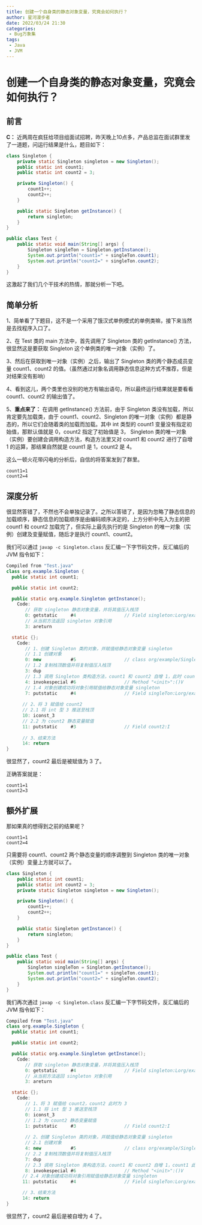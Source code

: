 ```yaml
---
title: 创建一个自身类的静态对象变量，究竟会如何执行？
author: 星河漫步者
date: 2022/03/24 21:30
categories:
 - Bug万象集
tags:
 - Java
 - JVM
---
```


# 创建一个自身类的静态对象变量，究竟会如何执行？

## 前言

**C：** 近两周在疯狂给项目组面试招聘，昨天晚上10点多，产品总监在面试群里发了一道题，问运行结果是什么，题目如下：

```java {2-4}
class Singleton {
    private static Singleton singleton = new Singleton();
    public static int count1;
    public static int count2 = 3;

    private Singleton() {
        count1++;
        count2++;
    }

    public static Singleton getInstance() {
        return singleton;
    }
}

public class Test {
    public static void main(String[] args) {
        Singleton singleTon = Singleton.getInstance();
        System.out.println("count1=" + singleTon.count1);
        System.out.println("count2=" + singleTon.count2);
    }
}
```

这激起了我们几个干技术的热情，那就分析一下吧。

## 简单分析

1、简单看了下题目，这不是一个采用了饿汉式单例模式的单例类嘛，接下来当然是去找程序入口了。

2、在 Test 类的 main 方法中，首先调用了 Singleton 类的 getInstance() 方法，很显然这是要获取 Singleton 这个单例类的唯一对象（实例）了。

3、然后在获取到唯一对象（实例）之后，输出了 Singleton 类的两个静态成员变量 count1、count2 的值。（虽然通过对象名调用静态信息这种方式不推荐，但是对结果没有影响）

4、看到这儿，两个类里也没别的地方有输出语句，所以最终运行结果就是要看看 count1、count2 的输出值了。

5、**重点来了：** 在调用 getInstance() 方法前，由于 Singleton 类没有加载，所以肯定要先加载类，由于 count1、count2、Singleton 的唯一对象（实例）都是静态的，所以它们会随着类的加载而加载。其中 int 类型的 count1 变量没有指定初始值，那默认值就是 0，count2 指定了初始值是 3， Singleton 类的唯一对象（实例）要创建会调用构造方法，构造方法里又对 count1 和 count2 进行了自增 1 的运算，那结果自然就是 count1 是 1，count2 是 4。

这么一顿火花带闪电的分析后，自信的将答案发到了群里。

```
count1=1
count2=4
```

## 深度分析

很显然答错了，不然也不会单独记录了。之所以答错了，是因为忽略了静态信息的加载顺序，静态信息的加载顺序是由编码顺序决定的，上方分析中先入为主的把 count1 和 count2 加载完了，但实际上最先执行的是 Singleton 的唯一对象（实例）创建及变量赋值，随后才是执行 count1、count2。

我们可以通过 `javap -c Singleton.class` 反汇编一下字节码文件，反汇编后的 JVM 指令如下：

```java
Compiled from "Test.java"
class org.example.Singleton {
  public static int count1;

  public static int count2;

  public static org.example.Singleton getInstance();
    Code:
       // 获取 singleton 静态对象变量，并将其值压入栈顶
       0: getstatic     #4                  // Field singleton:Lorg/example/Singleton;
       // 从当前方法返回 singleton 对象引用
       3: areturn

  static {};
    Code:
       // 1、创建 Singleton 类的对象，并赋值给静态对象变量 singleton
       // 1.1 创建对象
       0: new           #5                  // class org/example/Singleton
       // 1.2 复制栈顶数值并将复制值压入栈顶
       3: dup                        
       // 1.3 调用 Singleton 类构造方法，count1 和 count2 自增 1，此时 count1 为 1，count2 为 1
       4: invokespecial #6                  // Method "<init>":()V
       // 1.4 对象创建成功将对象引用赋值给静态对象变量 singleton
       7: putstatic     #4                  // Field singleTon:Lorg/example/Singleton;
      
      // 2、将 3 赋值给 count2
      // 2.1 将 int 型 3 推送至栈顶
      10: iconst_3                         
      // 2.2 为 count2 静态变量赋值
      11: putstatic     #3                  // Field count2:I
      
      // 3、结束方法
      14: return                            
}

```

很显然了，count2 最后是被赋值为 3 了。

正确答案就是：

```
count1=1
count2=3
```

## 额外扩展

那如果真的想得到之前的结果呢？

```
count1=1
count2=4
```

只需要将 count1、count2 两个静态变量的顺序调整到 Singleton 类的唯一对象（实例）变量上方就可以了。

```java {2-4}
class Singleton {
    public static int count1;
    public static int count2 = 3;
    private static Singleton singleton = new Singleton();

    private Singleton() {
        count1++;
        count2++;
    }

    public static Singleton getInstance() {
        return singleton;
    }
}

public class Test {
    public static void main(String[] args) {
        Singleton singleTon = Singleton.getInstance();
        System.out.println("count1=" + singleTon.count1);
        System.out.println("count2=" + singleTon.count2);
    }
}
```

我们再次通过 `javap -c Singleton.class` 反汇编一下字节码文件，反汇编后的 JVM 指令如下：

```java
Compiled from "Test.java"
class org.example.Singleton {
  public static int count1;

  public static int count2;

  public static org.example.Singleton getInstance();
    Code:
       // 获取 singleton 静态对象变量，并将其值压入栈顶
       0: getstatic     #4                  // Field singleton:Lorg/example/Singleton;
       // 从当前方法返回 singleton 对象引用
       3: areturn

  static {};
    Code:
       // 1、将 3 赋值给 count2，count2 此时为 3
       // 1.1 将 int 型 3 推送至栈顶
       0: iconst_3
       // 1.2 为 count2 静态变量赋值
       1: putstatic     #3                  // Field count2:I
       
       // 2、创建 Singleton 类的对象，并赋值给静态对象变量 singleton
       // 2.1 创建对象
       4: new           #5                  // class org/example/Singleton
       // 2.2 复制栈顶数值并将复制值压入栈顶
       7: dup
       // 2.3 调用 Singleton 类构造方法，count1 和 count2 自增 1，count1 此时为 1，count2 此时为 4
       8: invokespecial #6                  // Method "<init>":()V
      // 2.4 对象创建成功将对象引用赋值给静态对象变量 singleton
      11: putstatic     #4                  // Field singleTon:Lorg/example/Singleton;

      // 3、结束方法
      14: return
}

```

很显然了，count2 最后是被自增为 4 了。